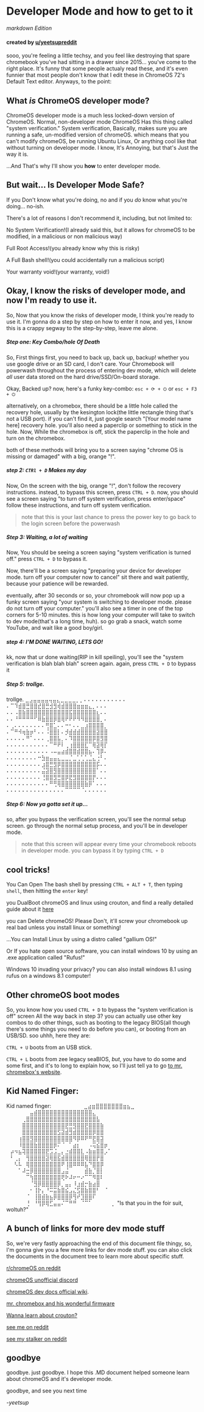 # Developer Mode and how to get to it
*markdown Edition*

#### created by [u/yeetsupreddit](https://reddit.com/u/yeetsupreddit "my reddit page")

sooo, you're feeling a little techsy, and you feel like destroying that spare chromebook you've had sitting in a drawer since 2015... you've come to the right place. It's funny that some people actualy read these, and it's even funnier that most people don't know that I edit these in ChromeOS 72's Default Text editor. Anyways, to the point:

## What *is* ChromeOS developer mode?

ChromeOS developer mode is a much less locked-down version of ChromeOS. Normal, non-developer mode ChromeOS Has this thing called "system verification." System verification, Basically, makes sure you are running a safe, un-modified version of chromeOS. which means that you can't modify chromeOS, be running Ubuntu Linux, Or anything cool like that without turning on developer mode. I know, It's Annoying, but that's Just the way it is.

...And That's why I'll show you **how** to enter developer mode.

## But wait... Is Developer Mode Safe?

If you Don't know what you're doing, no
and if you *do* know what you're doing... no-ish.

There's a lot of reasons I don't recommend it, including, but not limited to: 

No System Verification!(I already said this, but it allows for chromeOS to be modified, in a malicious or non malicious way)

Full Root Access!(you already know why this is risky)

A Full Bash shell!(you could accidentally run a malicious script)

Your warranty void!(your warranty, void!)

## Okay, I know the risks of developer mode, and now I'm ready to use it.

So, Now that you know the risks of developer mode, I think you're ready to use it. I'm gonna do a step by step on how to enter it now, and yes, I know this is a crappy segway to the step-by-step, leave me alone.

##### Step one: Key Combo/hole Of Death

So, First things first, you need to back up, back up, backup! whether you use google drive or an SD card, I don't care. Your Chromebook will powerwash throughout the process of entering dev mode, which will delete *all* user data stored on the hard drive/SSD/On-board storage.

Okay, Backed up? now, here's a funky key-combo: `esc + ⟳ + ⏻` or `esc + F3 + ⏻`

alternatively, on a chromebox, there should be a little hole called the recovery hole, usually by the kesington lock(the little rectangle thing that's not a USB port). if you can't find it, just google search "\[Your model name here\] recovery hole. you'll also need a paperclip or something to stick in the hole. Now, While the chromebox is off, stick the paperclip in the hole and turn on the chromebox.

both of these methods will bring you to a screen saying "chrome OS is missing or damaged" with a big, orange "!".

##### step 2: `CTRl + D` Makes my day

Now, On the screen with the big, orange "!", don't follow the recovery instructions. instead, to bypass this screen, press `CTRL + D`. now, you should see a screen saying "to turn off system verification, press enter/space" follow these instructions, and turn off system verification.

>note that this is your last chance to press the power key to go back to the login screen before the powerwash

##### Step 3: Waiting, a lot of waiting 

Now, You should be seeing a screen saying "system verification is turned off." press `CTRL + D` to bypass it.

Now, there'll be a screen saying "preparing your device for developer mode. turn off your computer now to cancel" sit there and wait patiently, because your patience will be rewarded.

eventually, after 30 seconds or so, your chromebook will now pop up a funky screen saying "your system is switching to developer mode. please do not turn off your computer." you'll also see a timer in one of the top corners for 5-10 minutes. this is how long your computer will take to switch to dev mode(that's a long time, huh). so go grab a snack, watch some YouTube, and wait like a good boy/girl.

##### step 4:  I'M DONE WAITING, LETS GO! 

kk, now that ur done waiting(RIP in kill speiling), you'll see the "system verification is blah blah blah" screen again. again, press `CTRL + D` to bypass it

##### Step 5: trollge.

trollge.
⣀⣠⣤⣤⣤⣤⢤⣤⣄⣀⣀⣀⣀⡀⡀⠄⠄⠄⠄⠄⠄⠄⠄⠄⠄⠄
⠄⠉⠹⣾⣿⣛⣿⣿⣞⣿⣛⣺⣻⢾⣾⣿⣿⣿⣶⣶⣶⣄⡀⠄⠄⠄
⠄⠄⠠⣿⣷⣿⣿⣿⣿⣿⣿⣿⣿⣿⣿⣿⣯⣿⣿⣿⣿⣿⣿⣆⠄⠄
⠄⠄⠘⠛⠛⠛⠛⠋⠿⣷⣿⣿⡿⣿⢿⠟⠟⠟⠻⠻⣿⣿⣿⣿⡀⠄
⠄⢀⠄⠄⠄⠄⠄⠄⠄⠄⢛⣿⣁⠄⠄⠒⠂⠄⠄⣀⣰⣿⣿⣿⣿⡀
⠄⠉⠛⠺⢶⣷⡶⠃⠄⠄⠨⣿⣿⡇⠄⡺⣾⣾⣾⣿⣿⣿⣿⣽⣿⣿          
⠄⠄⠄⠄⠄⠛⠁⠄⠄⠄⢀⣿⣿⣧⡀⠄⠹⣿⣿⣿⣿⣿⡿⣿⣻⣿
⠄⠄⠄⠄⠄⠄⠄⠄⠄⠄⠄⠉⠛⠟⠇⢀⢰⣿⣿⣿⣏⠉⢿⣽⢿⡏
⠄⠄⠄⠄⠄⠄⠄⠄⠄⠄⠄⠠⠤⣤⣴⣾⣿⣿⣾⣿⣿⣦⠄⢹⡿⠄
⠄⠄⠄⠄⠄⠄⠄⠄⠒⣳⣶⣤⣤⣄⣀⣀⡈⣀⢁⢁⢁⣈⣄⢐⠃⠄
⠄⠄⠄⠄⠄⠄⠄⠄⠄⣰⣿⣛⣻⡿⣿⣿⣿⣿⣿⣿⣿⣿⣿⡯⠄⠄
⠄⠄⠄⠄⠄⠄⠄⠄⠄⣬⣽⣿⣻⣿⣿⣿⣿⣿⣿⣿⣿⣿⣿⠁⠄⠄
⠄⠄⠄⠄⠄⠄⠄⠄⠄⢘⣿⣿⣻⣛⣿⡿⣟⣻⣿⣿⣿⣿⡟⠄⠄⠄
⠄⠄⠄⠄⠄⠄⠄⠄⠄⠄⠄⠛⢛⢿⣿⣿⣿⣿⣿⣿⣷⡿⠁⠄⠄⠄
⠄⠄⠄⠄⠄⠄⠄⠄⠄⠄⠄⠄⠄⠄⠄⠉⠉⠉⠉⠈⠄⠄⠄⠄⠄⠄

##### Step 6: Now ya gotta set it up...

so, after you bypass the verification screen, you'll see the normal setup screen. go through the normal setup process, and you'll be in developer mode.

>note that this screen will appear every time your chromebook reboots in developer mode. you can bypass it by typing `CTRL + D` 

## cool tricks!

You Can Open The bash shell by pressing `CTRL + ALT + T`, then typing `shell`, then hitting the `enter` key!

you DualBoot chromeOS and linux using crouton, and find a really detailed guide about it [here](https://github.com/dnschneid/crouton "crouton readme and stuff by a dude named dnshneild")

you can Delete chromeOS! Please Don't, it'll screw your chromebook up real bad unless you install linux or something!

...You can Install Linux by using a distro called "gallium OS!"

Or If you hate open source software, you can install windows 10 by using an .exe application called "Rufus!"

Windows 10 invading your privacy? you can also install windows 8.1 using rufus on a windows 8.1 computer!

## Other chromeOS boot modes

So, you know how you used `CTRL + D` to bypass the "system verification is off" screen All the way back in step 3? you can actually use other key combos to do other things, such as booting to the legacy BIOS(all though there's some things you need to do before you can), or booting from an USB/SD. soo uhhh, here they are:

`CTRL + U` boots from an USB stick. 

`CTRL + L` boots from zee legacy seaBIOS, *but*, you have to do some and some first, and it's to long to explain how, so I'll just tell ya to go [to mr. chromebox's website](https://mrchromebox.tech/#bootmodes "Just Click me, cmon."). 

## Kid Named Finger:

Kid named finger:
⠀⠀⠀⠀⠀⠀⠀⠀⣀⣴⣶⣿⣿⣿⣿⣿⣿⣿⣶⣦⣀⠀⠀⠀⠀⠀
⠀⠀⠀⠀⠀⠀⣤⣾⣿⣿⣿⣿⣿⣿⣿⣿⣿⣿⣿⣿⣿⣿⣄⠀⠀⠀⠀⠀⠀⠀
⠀⠀⠀⠀⢀⣿⣿⣿⣿⣿⣿⣿⣿⣿⣿⣿⣿⣿⣿⣿⣿⣿⣿⣧⠀⠀⠀
⠀⠀⠀⠀⣿⣿⣿⣿⣿⣿⣿⣿⣿⣿⣿⣟⣛⣻⣿⣿⣟⣿⣿⣿⣷⠀⠀⠀
⠀⠀⠀⠀⣿⣿⣿⣿⣿⣿⣿⣿⣿⣫⣽⣾⣻⣾⣿⣿⣿⣿⡿⣿⣿⠀⠀⠀
⠀⠀⠀⢰⣿⣿⣻⣿⣿⣿⣿⣿⣿⣿⣿⣿⣿⠻⡿⠿⠟⠛⣟⣿⣽⠀⠀⠀
⠀⠀⠀⠸⣿⣿⣿⣷⣿⣿⣿⣿⡿⠍⠈⠀⠁⣴⡆⠀⠀⠠⢭⣮⣿⡶⠀⠀
⠀⡴⠲⣦⢽⣿⣿⣿⣿⣿⣟⣩⣨⣀⡄⣐⣾⣿⣿⣇⠠⣷⣶⣿⣿⡠⠁⠀
⠀⠃⢀⡄⠀⢻⣿⣿⣿⣿⣽⢿⣿⣯⣾⣿⣿⣿⣿⣿⢿⣿⣿⡟⣿⠀⠀⠀
⠀⠀⠣⠧⠀⢿⣿⣿⣿⣿⣿⣿⣿⣿⠟⢸⣿⠿⠿⠿⣧⠙⣿⣿⡿⠀⠀⠀
⠀⠀⠀⠁⠼⣒⡿⣿⣿⣿⣿⣿⣿⣿⣠⣬⠀⠀⠀⠀⣾⣷⡈⣿⡇⠀⠀⠀
⠀⠀⠀⠀⠀⠉⢳⣿⣿⣿⣿⣿⣿⣿⢟⠗⠼⠖⠒⠔⠉⠉⠻⣿⠇⠀⠀⠀
⠀⠀⠀⠀⠀⠀⠈⣻⡿⣿⣿⣿⣿⡿⡀⣤⡄⠸⣰⣾⡒⣷⣴⣿⠀⠀⠀⠀
⠀⠀⠀⠀⠀⠀⠂⢸⡗⡄⠘⠭⣭⣷⣿⣮⣠⣌⣫⣿⣷⣿⣿⠃⠀⠈⠀⠀
⠀⠀⠀⠀⠀⠈⠀⢸⣿⣾⣷⣦⡿⣿⣿⣿⡿⢻⠞⣹⣿⣿⠏⠀⠀⠀⠀⠀
⠀⠀⠀⠀⠀⢘⠀⠘⢻⡿⢿⣋⣤⣤⠌⠉⠛⠛⠀⠈⠉⠁⠀⠀⠀⠀⠀⡀
"Is that you in the foir suit, woltuh?"

## A bunch of links for more dev mode stuff

So, we're very fastly approaching the end of this document file thingy, so, I'm gonna give you a few more links for dev mode stuff. you can also click the documents in the document tree to learn more about specific stuff.

[r/chromeOS on reddit](https://reddit.com/r/chromeOS/ "r/chromeOS") 

[chromeOS unofficial discord](https://discord.gg/chromeOS/ "chromeOS server")

[chromeOS dev docs official wiki](https://chromium.googlesource.com/chromiumos/docs/+/HEAD/developer_guide.md "them dev docs").

[mr. chromebox and his wonderful firmware](https://mrchromebox.tech "yaayyy firmware!")

[Wanna learn about crouton?](https://github.com/dnschneid/crouton)

[see me on reddit](https://reddit.com/u/yeetsupreddit)

[see my stalker on reddit](https://reddit.com/u/g1zm08)

## goodbye

goodbye. just goodbye. I hope this .MD document helped someone learn about chromeOS and it's developer mode. 



goodbye, and see you next time

*-yeetsup*
